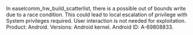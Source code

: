 In easelcomm_hw_build_scatterlist, there is a possible out of bounds write due to a race condition. This could lead to local escalation of privilege with System privileges required. User interaction is not needed for exploitation. Product: Android. Versions: Android kernel. Android ID: A-69808833.